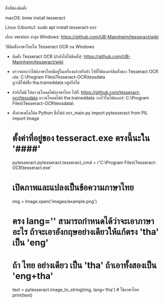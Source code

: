 สิ่งที่ต้องติดตั้ง

macOS: brew install tesseract

Linux (Ubuntu): sudo apt install tesseract-ocr

เลือก version ล่าสุด
Windows: https://github.com/UB-Mannheim/tesseract/wiki

วิธีติดตั้งภาษาไทยใน Tesseract OCR บน Windows
  - ติดตั้ง Tesseract OCR (ถ้ายังไม่ได้ติดตั้ง): https://github.com/UB-Mannheim/tesseract/wiki

  - ตรวจสอบว่าไฟล์ภาษาไทยมีอยู่ในเครื่องแล้วหรือยัง
      ไปที่โฟลเดอร์ติดตั้งของ Tesseract OCR เช่น: C:\Program Files\Tesseract-OCR\tessdata\
    ดูว่ามีไฟล์ชื่อ tha.traineddata อยู่หรือไม่
    
  - ถ้ายังไม่มี ให้ดาวน์โหลดไฟล์ภาษาไทย
      ไปที่: https://github.com/tesseract-ocr/tessdata
    ดาวน์โหลดไฟล์ tha.traineddata
    วางไว้ในโฟลเดอร์: C:\Program Files\Tesseract-OCR\tessdata\

  - ตั้งค่าพาธในโค้ด Python ชื่อไฟล์ ocr_main.py
      import pytesseract
      from PIL import Image

      # ตั้งค่าที่อยู่ของ tesseract.exe ตรงนี้นะใน '####'
      pytesseract.pytesseract.tesseract_cmd = r'C:\Program Files\Tesseract-OCR\tesseract.exe'

      # เปิดภาพและแปลงเป็นข้อความภาษาไทย
      img = Image.open('images/example.png')

      # ตรง lang='' สามารถกำหนดได้ว่าจะเอาภาษาอะไร ถ้าจะเอาอังกฤษอย่างเดียวให้แก้ตรง 'tha' เป็น 'eng'
      # ถ้า ไทย อย่างเดียว เป็น 'tha' ถ้าเอาทั้งสองเป็น 'eng+tha'
      text = pytesseract.image_to_string(img, lang='tha')  # ใช้ภาษาไทย
      print(text)
